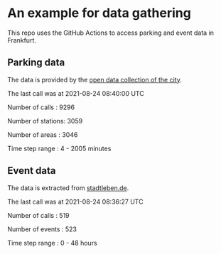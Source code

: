 # An example for data gathering

This repo uses the GitHub Actions to access parking and event data in Frankfurt.

## Parking data
The data is provided by the [open data collection of the city](https://www.offenedaten.frankfurt.de/).

The last call was at 2021-08-24 08:40:00 UTC

Number of calls   : 9296

Number of stations: 3059

Number of areas   : 3046

Time step range   :    4 - 2005 minutes


## Event data
The data is extracted from [stadtleben.de](https://stadtleben.de/frankfurt/).

The last call was at 2021-08-24 08:36:27 UTC

Number of calls   : 519

Number of events  : 523

Time step range   :   0 -  48 hours


